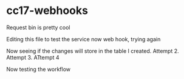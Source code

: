 # cc17-webhooks

Request bin is pretty cool

Editing this file to test the service now web hook, trying again

Now seeing if the changes will store in the table I created. Attempt 2. Attempt 3. ATtempt 4


Now testing the workflow
